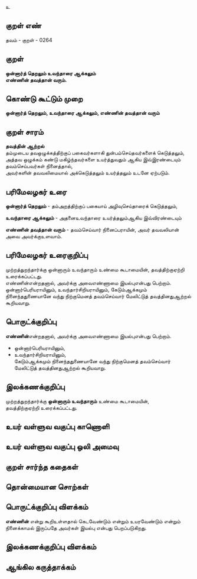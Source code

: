 உ

## குறள் எண் 

தவம் - குறள் - 0264  

## குறள் 

**ஒன்னார்த் தெறலும் உவந்தாரை ஆக்கலும்  
எண்ணின் தவத்தான் வரும்.**

## கொண்டு கூட்டும் முறை

**ஒன்னார்த் தெறலும், உவந்தாரை ஆக்கலும், எண்ணின் தவத்தான் வரும்**

## குறள் சாரம் 

**தவத்தின் ஆற்றல்**  
தம்முடைய தவஒழுக்கத்திற்குப் பகைவர்களாகி துன்பம்செய்தவர்களைக் கெடுத்தலும், அத்தவ ஒழுக்கம் கண்டு மகிழ்ந்தவர்களை உயர்த்துவதும் ஆகிய இவ்இரண்டையும் தவம்செய்பவர்கள் நினைத்தால்,  
அவர்களின் தவவலிமையால் அக்கெடுத்தலும் உயர்த்தலும் உடனே ஏற்படும்.  

## பரிமேலழகர் உரை

**ஒன்னார்த் தெறலும்** - தம்அறத்திற்குப் பகையாய் அழிவுசெய்தாரைக் கெடுத்தலும்,   

**உவந்தாரை ஆக்கலும்** - அதனைஉவந்தாரை உயர்த்தலும்ஆகிய இவ்விரண்டையும்   

**எண்ணின் தவத்தான் வரும்** -  தவம்செய்வார் நினைப்பராயின், அவர் தவவலியான் அவை அவர்க்குஉளவாம். 

## பரிமேலழகர் உரைகுறிப்பு   

முற்றத்துறந்தார்க்கு ஒன்னாரும் உவந்தாரும் உண்மை கூடாமையின், தவத்திற்குஏற்றி உரைக்கப்பட்டது.   
எண்ணின்என்றதனால், அவர்க்கு அவைஎண்ணாமை இயல்புஎன்பது பெற்றாம்.   
ஒன்னார்பெரியராயினும், உவந்தார்சிறியராயினும், கேடும்ஆக்கமும் நினைந்ததுணையானே வந்து நிற்குமெனத் தவம்செய்வார் மேலிட்டுத் தவத்தினதுஆற்றல் கூறியவாறு.     

## பொருட்க்குறிப்பு 
 
**எண்ணின்**என்றதனால், அவர்க்கு அவைஎண்ணாமை இயல்புஎன்பது பெற்றாம்.    

* ஒன்னார்பெரியராயினும்,   
* உவந்தார்சிறியராயினும்,   
கேடும்ஆக்கமும் நினைந்ததுணையானே வந்து நிற்குமெனத் தவம்செய்வார் மேலிட்டுத் தவத்தினதுஆற்றல் கூறியவாறு.   

## இலக்கணக்குறிப்பு  

முற்றத்துறந்தார்க்கு **ஒன்னாரும் உவந்தாரும்** உண்மை கூடாமையின்,  
தவத்திற்குஏற்றி உரைக்கப்பட்டது.    

## உயர் வள்ளுவ வகுப்பு காணொளி


## உயர் வள்ளுவ வகுப்பு ஒலி அமைவு 

 
## குறள் சார்ந்த கதைகள் 


## தொன்மையான சொற்கள்


## பொருட்க்குறிப்பு விளக்கம்

**எண்ணின்** என்று கூறிஉள்ளதால் கெடவேண்டும் என்றும் உயரவேண்டும் என்றும் நினைக்காமல் இருப்பதே அவர்கள் இயல்பு என்பது பெறப்படுகிறது.  

## இலக்கணக்குறிப்பு விளக்கம்


## ஆங்கில கருத்தாக்கம் 


